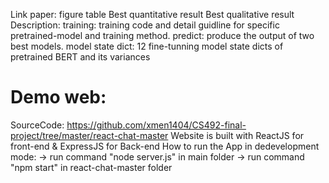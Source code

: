 Link paper:
figure table
Best quantitative result
Best qualitative result
Description:
training:
training code and detail guidline for specific pretrained-model and training method.
predict: produce the output of two best models.
model state dict: 12 fine-tunning model state dicts of pretrained BERT and its variances

# Demo web: 
SourceCode: https://github.com/xmen1404/CS492-final-project/tree/master/react-chat-master
Website is built with ReactJS for front-end & ExpressJS for Back-end
How to run the App in dedevelopment mode:
-> run command "node server.js" in main folder
-> run command "npm start" in react-chat-master folder

